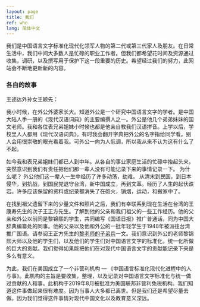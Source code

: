 ```yaml
---
layout: page
title: 我们
ref: who
lang: 简体中文
---
```

<div class="blurb">
    <p> 我们是中国语言文字标准化现代化领军人物的第二代或第三代家人及朋友。在日常生活中，我们中间大多数人是忙碌的职业工作者。但我们都希望花时间及资源通过收集，调研，以及撰写用于保护下这一段重要的历史。希望经过我们的努力，此网站会不断地更新新的内容。</p>
</div><!-- /.blurb -->
<h3>各自的故事</h3>
<div class="blurb">
王述达外孙女王颖先：
<p>我小时候，在外公外婆家长大。知道外公是一个研究中国语言文字的学者。是中国大陆人手一册的《现代汉语词典》的主要编撰人之一。外公是他几个弟弟妹妹的国文老师。我和各位表兄弟姐妹小时候也都是他亲自教我们汉语拼音。上学以后，学校里人人都用《现代汉语词典》。有时我会翻开字典把外公的名字指给同学看。别人会用很崇敬的眼光看着我。可外公一向为人低调，所以我从来不认为这有什么了不起。</p>


<p>如今我和表兄弟姐妹们都已人到中年。从各自的事业家庭生活的忙碌中抬起头来，突然意识到我们有责任把他们那一辈人没有可能记录下来的事情记录一下。 为什么呢？ 外公他们这一辈人一生中经历了许多动荡，劫难。 从清末到民国，到日本侵华，到抗战，到国民党退守台湾，新中国成立，再到文革。经历了人生的起伏跌宕。许多应该保留的资料或纪录都消失了在砲火，销烟，运动，和搬家中了。</p>


<p>在找到祖父遗留下来的少量文件和照片之后，我们有幸联系到现在生活在台湾的王康寿先生的次子王正方先生。了解到他的父亲和我们祖父的一些工作经历。他的父亲和外公以前同是黎锦熙的学生，共同编写《国语日报》推广普通话，同为中国大辞典编纂处的同事。他的父亲以及他和外公的一批年轻学生于1948年被派往台湾推广国语。请参阅王正方先生的<a href="{{ site.baseurl }}{% link _posts/2019-01-28-prof-li-disciples-cn.md %}">黎老师的子弟兵</a>一文。我们意识到外公的老师黎锦熙大师以及他的学生们，以及他们的学生们对中国语言文字的标准化，统一化所做的巨大的贡献。我们觉得如果能把他们在对现代中国语言文字的贡献能记录下来是多么有意义。</p>


<p>为此，我们在美国成立了一个非营利机构 — 《中国语言标准化现代化进程中的人与事》。此机构的主旨是要收集，整理，以及记录对中国语言文字标准化与统一做过贡献的人和事。此机构于2019年8月被批准为美国联邦非营利免税机构。我们知道这件事做起来很有难度。因为当事人大多都已离世。但是我们还是希望尽量去做。因为我们觉得这件事情对现代中国文化以及教育意义深远。</p>
</div><!-- /.blurb -->
